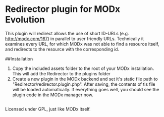 # Redirector plugin for MODx Evolution
This plugin will redirect allows the use of short ID-URLs (e.g. http://modx.com/167) in parallel to user friendly URLs. Technically it examines every URL, for which MODx was not able to find a resource itself, and redirects to the resource with the corresponding id.

##Installation
1) Copy the included assets folder to the root of your MODx installation. This will add the Redirector to the plugins folder
2) Create a new plugin in the MODx backend and set it's static file path to "Redirector/redirector.plugin.php". After saving, the contents of tis file will be loaded automatically. If everything goes well, you should see the plugin code in the MODx manager now.

##
Licensed under GPL, just like MODx itself.
